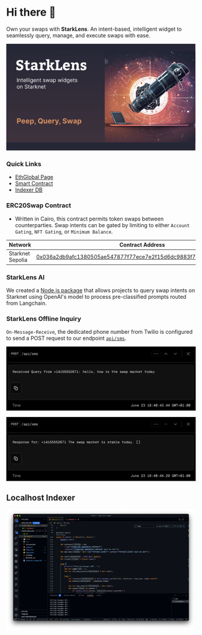 # Hi there 👋

Own your swaps with **StarkLens**. An intent-based, intelligent widget to seamlessly query, manage, and execute swaps with ease.

![alt text](public/starklens-cover.png)

### Quick Links

- [EthGlobal Page](https://ethglobal.com/showcase/starklens-u4n7q)
- [Smart Contract](https://github.com/acgodson/starklens/blob/dd834c9bb788248bb841104e6709c176b7d05b53/contract/src/lens_swap_erc20.cairo)
- [Indexer DB](https://github.com/acgodson/starklens/blob/dd834c9bb788248bb841104e6709c176b7d05b53/app/api/indexer/route.ts)

### ERC20Swap Contract

- Written in Cairo, this contract permits token swaps between counterparties. Swap intents can be gated by limiting to either `Account Gating`, `NFT Gating`, or `Minimum Balance`.

| Network          | Contract Address                                                                                                                                                      |
| ---------------- | --------------------------------------------------------------------------------------------------------------------------------------------------------------------- |
| Starknet Sepolia | [0x036a2db9afc1380505ae547877f77ece7e2f15d6dc9883f7d9f9b25002d01961](https://sepolia.starkscan.co/0x036a2db9afc1380505ae547877f77ece7e2f15d6dc9883f7d9f9b25002d01961) |

### StarkLens AI

We created a [Node.js package](#) that allows projects to query swap intents on Starknet using OpenAI's model to process pre-classified prompts routed from Langchain.

### StarkLens Offline Inquiry

`On-Message-Receive`, the dedicated phone number from Twilio is configured to send a POST request to our endpoint [`api/sms`](app/api/sms).

![query](public/from-snap.png)

![response](public/to-snap.png)


## Localhost Indexer

![alt text](public/indexer.png)